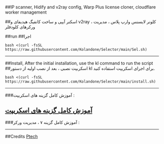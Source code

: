 ##IP scanner, Hidify and v2ray config, Warp Plus license cloner, cloudflare worker management

##اسکنر آیپی و ساخت کانفیگ هیدیفای و v2ray ، کلونر لایسنس وارپ پلاس ، مدیریت ورکرهای کلودفلر



##run
##اجرا

```
bash <(curl -fsSL https://raw.githubusercontent.com/Kolandone/Selector/main/Sel.sh)
```
---
##Install, After the initial installation, use the kl command to run the script
##اسکربپت نصبی ، بعد از نصب اولیه از دستور kl برای اجرای اسکریپت استفاده کنید.

```
bash <(curl -fsSL https://raw.githubusercontent.com/Kolandone/Selector/main/install.sh)
```
---
###آموزش کامل گزینه های اسکربپت :

[آموزش کامل گزینه های اسکریپت](https://youtu.be/YWvv-ChtIXQ?si=XYjMQqxWWQfdzVcq)
---
###آموزش کامل گزینه ۷ ، مدیریت ورکر :


---
##Credits 
[Ptech](https://github.com/Ptechgithub)
